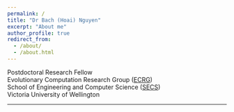 ```yaml
---
permalink: /
title: "Dr Bach (Hoai) Nguyen"
excerpt: "About me"
author_profile: true
redirect_from: 
  - /about/
  - /about.html
---
```


Postdoctoral Research Fellow  
Evolutionary Computation Research Group ([ECRG](https://ecs.wgtn.ac.nz/Groups/ECRG/))  
School of Engineering and Computer Science ([SECS](https://www.wgtn.ac.nz/ecs))  
Victoria University of Wellington  
***

